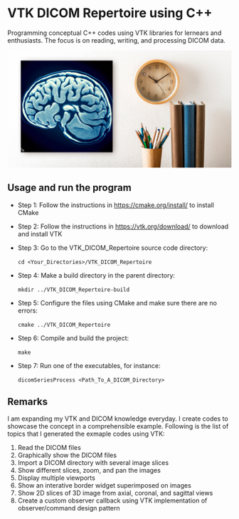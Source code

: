 # VTK DICOM Repertoire using C++
Programming conceptual C++ codes using VTK libraries for lernears and enthusiasts. 
The focus is on reading, writing, and processing DICOM data. 

![alt-text](https://github.com/nimamasoumi/VTK_DICOM_Repertoire/blob/main/dcm.png?raw=true)

## Usage and run the program ##

- Step 1:
  Follow the instructions in https://cmake.org/install/ to install CMake
  
- Step 2:
  Follow the instructions in https://vtk.org/download/ to download and install VTK
  
- Step 3:
  Go to the VTK_DICOM_Repertoire source code directory:
  
  `cd <Your_Directories>/VTK_DICOM_Repertoire`

- Step 4:
  Make a build directory in the parent directory:
  
  `mkdir ../VTK_DICOM_Repertoire-build`

- Step 5:
  Configure the files using CMake and make sure there are no errors:
  
  `cmake ../VTK_DICOM_Repertoire`

- Step 6:
  Compile and build the project:
  
  `make`

- Step 7:
  Run one of the executables, for instance:
  
  `dicomSeriesProcess <Path_To_A_DICOM_Directory>`

## Remarks ##

I am expanding my VTK and DICOM knowledge everyday. I create codes to showcase the concept in a comprehensible example. Following is the list of topics that I generated the exmaple codes using VTK:

1. Read the DICOM files
2. Graphically show the DICOM files
3. Import a DICOM directory with several image slices
4. Show different slices, zoom, and pan the images
5. Display multiple viewports 
6. Show an interative border widget superimposed on images
7. Show 2D slices of 3D image from axial, coronal, and sagittal views
8. Create a custom observer callback using VTK implementation of observer/command design pattern